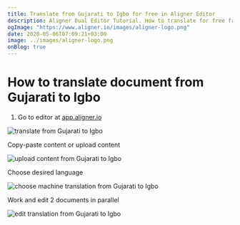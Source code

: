```yaml
---
title: Translate from Gujarati to Igbo for free in Aligner Editor
description: Aligner Dual Editor Tutorial. How to translate for free from Gujarati to Igbo. Aligner is multilingual document management platform. 
ogImage: "https://www.aligner.io/images/aligner-logo.png"
date: 2020-05-06T07:09:21+03:00
image: ../images/aligner-logo.png
onBlog: true
---
```


# How to translate document from Gujarati to Igbo

1. Go to editor at [app.aligner.io](https://app.aligner.io "Aligner App web page")

![translate from Gujarati to Igbo](../aligner-blank-editor.png "translate from Gujarati to Igbo")

Copy-paste content or upload content

![upload content from Gujarati to Igbo](../aligner-uploaded-document.png "upload content from Gujarati to Igbo")

Choose desired language

![choose machine translation from Gujarati to Igbo](../aligner-language-dropdown.png "choose machine translation from Gujarati to Igbo")

Work and edit 2 documents in parallel

![edit translation from Gujarati to Igbo](../aligner-double-sitded-editor.png "edit translation from Gujarati to Igbo")

